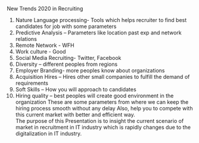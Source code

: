 New Trends 2020 in Recruiting 
1)	Nature Language processing- Tools which helps recruiter to find best candidates for job with some parameters
2)	Predictive Analysis – Parameters like location past exp and network relations
3)	Remote Network - WFH
4)	Work culture - Good
5)	Social Media Recruiting- Twitter, Facebook
6)	Diversity – different peoples from regions
7)	Employer Branding- more peoples know about organizations
8)	Acquisition Hires – Hires other small companies to fulfill the demand of requirements
9)	Soft Skills – How you will approach to candidates
10)	Hiring quality – best peoples will create good environment in the organization 
These are some parameters from where we can keep the hiring process smooth without any delay
Also, help you to compete with this current market with better and efficient way.	
The purpose of this Presentation is to insight the current scenario of market in recruitment in IT industry which is rapidly changes due to the digitalization in IT industry.










